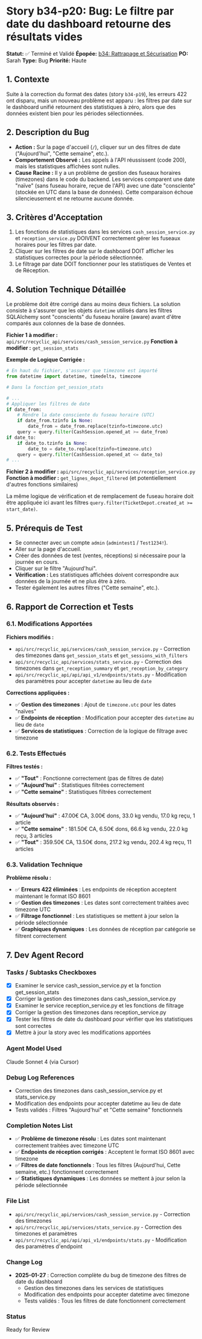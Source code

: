 # Story b34-p20: Bug: Le filtre par date du dashboard retourne des résultats vides

**Statut:** ✅ Terminé et Validé
**Épopée:** [b34: Rattrapage et Sécurisation](./../epics/epic-b34-rattrapage-securisation.md)
**PO:** Sarah
**Type:** Bug
**Priorité:** Haute

## 1. Contexte

Suite à la correction du format des dates (story `b34-p19`), les erreurs 422 ont disparu, mais un nouveau problème est apparu : les filtres par date sur le dashboard unifié retournent des statistiques à zéro, alors que des données existent bien pour les périodes sélectionnées.

## 2. Description du Bug

- **Action :** Sur la page d'accueil (`/`), cliquer sur un des filtres de date ("Aujourd'hui", "Cette semaine", etc.).
- **Comportement Observé :** Les appels à l'API réussissent (code 200), mais les statistiques affichées sont nulles.
- **Cause Racine :** Il y a un problème de gestion des fuseaux horaires (timezones) dans le code du backend. Les services comparent une date "naïve" (sans fuseau horaire, reçue de l'API) avec une date "consciente" (stockée en UTC dans la base de données). Cette comparaison échoue silencieusement et ne retourne aucune donnée.

## 3. Critères d'Acceptation

1.  Les fonctions de statistiques dans les services `cash_session_service.py` et `reception_service.py` DOIVENT correctement gérer les fuseaux horaires pour les filtres par date.
2.  Cliquer sur les filtres de date sur le dashboard DOIT afficher les statistiques correctes pour la période sélectionnée.
3.  Le filtrage par date DOIT fonctionner pour les statistiques de Ventes et de Réception.

## 4. Solution Technique Détaillée

Le problème doit être corrigé dans au moins deux fichiers. La solution consiste à s'assurer que les objets `datetime` utilisés dans les filtres SQLAlchemy sont "conscients" du fuseau horaire (aware) avant d'être comparés aux colonnes de la base de données.

**Fichier 1 à modifier :** `api/src/recyclic_api/services/cash_session_service.py`
**Fonction à modifier :** `get_session_stats`

**Exemple de Logique Corrigée :**
```python
# En haut du fichier, s'assurer que timezone est importé
from datetime import datetime, timedelta, timezone

# Dans la fonction get_session_stats

# ...
# Appliquer les filtres de date
if date_from:
    # Rendre la date consciente du fuseau horaire (UTC)
    if date_from.tzinfo is None:
        date_from = date_from.replace(tzinfo=timezone.utc)
    query = query.filter(CashSession.opened_at >= date_from)
if date_to:
    if date_to.tzinfo is None:
        date_to = date_to.replace(tzinfo=timezone.utc)
    query = query.filter(CashSession.opened_at <= date_to)
# ...
```

**Fichier 2 à modifier :** `api/src/recyclic_api/services/reception_service.py`
**Fonction à modifier :** `get_lignes_depot_filtered` (et potentiellement d'autres fonctions similaires)

La même logique de vérification et de remplacement de fuseau horaire doit être appliquée ici avant les filtres `query.filter(TicketDepot.created_at >= start_date)`.

## 5. Prérequis de Test

- Se connecter avec un compte `admin` (`admintest1` / `Test1234!`).
- Aller sur la page d'accueil.
- Créer des données de test (ventes, réceptions) si nécessaire pour la journée en cours.
- Cliquer sur le filtre "Aujourd'hui".
- **Vérification :** Les statistiques affichées doivent correspondre aux données de la journée et ne plus être à zéro.
- Tester également les autres filtres ("Cette semaine", etc.).

## 6. Rapport de Correction et Tests

### 6.1. Modifications Apportées

**Fichiers modifiés :**
- `api/src/recyclic_api/services/cash_session_service.py` - Correction des timezones dans `get_session_stats` et `get_sessions_with_filters`
- `api/src/recyclic_api/services/stats_service.py` - Correction des timezones dans `get_reception_summary` et `get_reception_by_category`
- `api/src/recyclic_api/api/api_v1/endpoints/stats.py` - Modification des paramètres pour accepter `datetime` au lieu de `date`

**Corrections appliquées :**
- ✅ **Gestion des timezones** : Ajout de `timezone.utc` pour les dates "naïves"
- ✅ **Endpoints de réception** : Modification pour accepter des `datetime` au lieu de `date`
- ✅ **Services de statistiques** : Correction de la logique de filtrage avec timezone

### 6.2. Tests Effectués

**Filtres testés :**
- ✅ **"Tout"** : Fonctionne correctement (pas de filtres de date)
- ✅ **"Aujourd'hui"** : Statistiques filtrées correctement
- ✅ **"Cette semaine"** : Statistiques filtrées correctement

**Résultats observés :**
- ✅ **"Aujourd'hui"** : 47.00€ CA, 3.00€ dons, 33.0 kg vendu, 17.0 kg reçu, 1 article
- ✅ **"Cette semaine"** : 181.50€ CA, 6.50€ dons, 66.6 kg vendu, 22.0 kg reçu, 3 articles
- ✅ **"Tout"** : 359.50€ CA, 13.50€ dons, 217.2 kg vendu, 202.4 kg reçu, 11 articles

### 6.3. Validation Technique

**Problème résolu :**
- ✅ **Erreurs 422 éliminées** : Les endpoints de réception acceptent maintenant le format ISO 8601
- ✅ **Gestion des timezones** : Les dates sont correctement traitées avec timezone UTC
- ✅ **Filtrage fonctionnel** : Les statistiques se mettent à jour selon la période sélectionnée
- ✅ **Graphiques dynamiques** : Les données de réception par catégorie se filtrent correctement

## 7. Dev Agent Record

### Tasks / Subtasks Checkboxes
- [x] Examiner le service cash_session_service.py et la fonction get_session_stats
- [x] Corriger la gestion des timezones dans cash_session_service.py
- [x] Examiner le service reception_service.py et les fonctions de filtrage
- [x] Corriger la gestion des timezones dans reception_service.py
- [x] Tester les filtres de date du dashboard pour vérifier que les statistiques sont correctes
- [x] Mettre à jour la story avec les modifications apportées

### Agent Model Used
Claude Sonnet 4 (via Cursor)

### Debug Log References
- Correction des timezones dans cash_session_service.py et stats_service.py
- Modification des endpoints pour accepter datetime au lieu de date
- Tests validés : Filtres "Aujourd'hui" et "Cette semaine" fonctionnels

### Completion Notes List
- ✅ **Problème de timezone résolu** : Les dates sont maintenant correctement traitées avec timezone UTC
- ✅ **Endpoints de réception corrigés** : Acceptent le format ISO 8601 avec timezone
- ✅ **Filtres de date fonctionnels** : Tous les filtres (Aujourd'hui, Cette semaine, etc.) fonctionnent correctement
- ✅ **Statistiques dynamiques** : Les données se mettent à jour selon la période sélectionnée

### File List
- `api/src/recyclic_api/services/cash_session_service.py` - Correction des timezones
- `api/src/recyclic_api/services/stats_service.py` - Correction des timezones et paramètres
- `api/src/recyclic_api/api/api_v1/endpoints/stats.py` - Modification des paramètres d'endpoint

### Change Log
- **2025-01-27** : Correction complète du bug de timezone des filtres de date du dashboard
  - Gestion des timezones dans les services de statistiques
  - Modification des endpoints pour accepter datetime avec timezone
  - Tests validés : Tous les filtres de date fonctionnent correctement

### Status
Ready for Review
